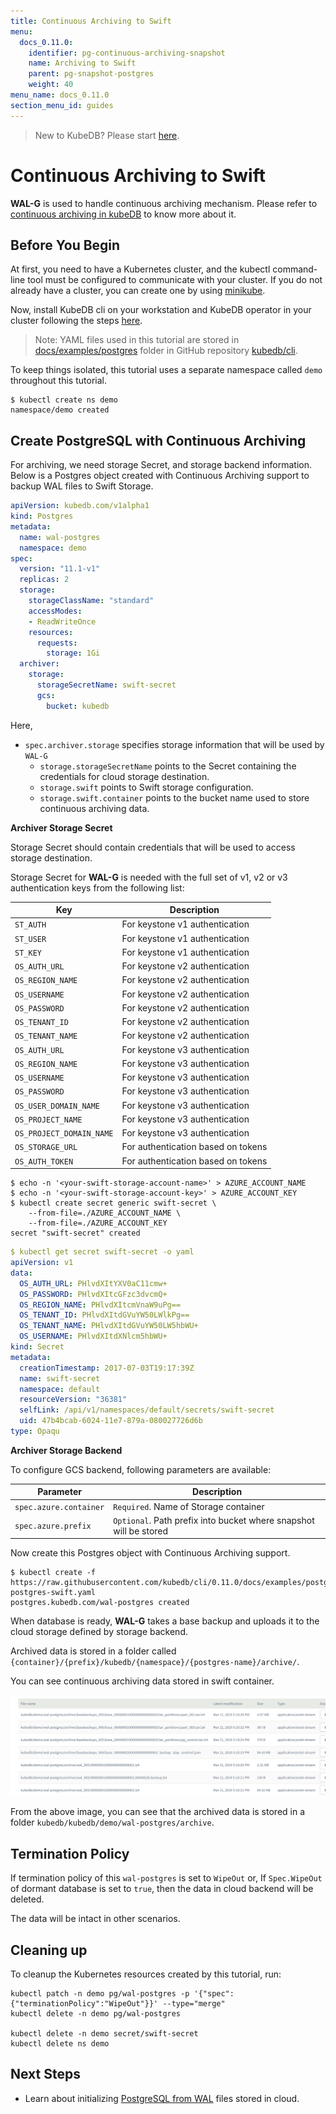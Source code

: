 ```yaml
---
title: Continuous Archiving to Swift
menu:
  docs_0.11.0:
    identifier: pg-continuous-archiving-snapshot
    name: Archiving to Swift
    parent: pg-snapshot-postgres
    weight: 40
menu_name: docs_0.11.0
section_menu_id: guides
---
```


> New to KubeDB? Please start [here](/docs/concepts/README.md).

# Continuous Archiving  to Swift

**WAL-G** is used to handle continuous archiving mechanism. Please refer to [continuous archiving in kubeDB](/docs/guides/postgres/snapshot/continuous_archiving.md) to know more about it.

## Before You Begin

At first, you need to have a Kubernetes cluster, and the kubectl command-line tool must be configured to communicate with your cluster. If you do not already have a cluster, you can create one by using [minikube](https://github.com/kubernetes/minikube).

Now, install KubeDB cli on your workstation and KubeDB operator in your cluster following the steps [here](/docs/setup/install.md).

> Note: YAML files used in this tutorial are stored in [docs/examples/postgres](https://github.com/kubedb/cli/tree/master/docs/examples/postgres) folder in GitHub repository [kubedb/cli](https://github.com/kubedb/cli).

To keep things isolated, this tutorial uses a separate namespace called `demo` throughout this tutorial.

```console
$ kubectl create ns demo
namespace/demo created
```

## Create PostgreSQL with Continuous Archiving

For archiving, we need storage Secret, and storage backend information. Below is a Postgres object created with Continuous Archiving support to backup WAL files to Swift Storage.

```yaml
apiVersion: kubedb.com/v1alpha1
kind: Postgres
metadata:
  name: wal-postgres
  namespace: demo
spec:
  version: "11.1-v1"
  replicas: 2
  storage:
    storageClassName: "standard"
    accessModes:
    - ReadWriteOnce
    resources:
      requests:
        storage: 1Gi
  archiver:
    storage:
      storageSecretName: swift-secret
      gcs:
        bucket: kubedb
```

Here,

- `spec.archiver.storage` specifies storage information that will be used by `WAL-G`
  - `storage.storageSecretName` points to the Secret containing the credentials for cloud storage destination.
  - `storage.swift` points to Swift storage configuration.
  - `storage.swift.container` points to the bucket name used to store continuous archiving data.

**Archiver Storage Secret**

Storage Secret should contain credentials that will be used to access storage destination.

Storage Secret for **WAL-G** is needed with the full set of v1, v2 or v3 authentication keys from the following list:

| Key                      | Description                        |
| ------------------------ | ---------------------------------- |
| `ST_AUTH`                | For keystone v1 authentication     |
| `ST_USER`                | For keystone v1 authentication     |
| `ST_KEY`                 | For keystone v1 authentication     |
| `OS_AUTH_URL`            | For keystone v2 authentication     |
| `OS_REGION_NAME`         | For keystone v2 authentication     |
| `OS_USERNAME`            | For keystone v2 authentication     |
| `OS_PASSWORD`            | For keystone v2 authentication     |
| `OS_TENANT_ID`           | For keystone v2 authentication     |
| `OS_TENANT_NAME`         | For keystone v2 authentication     |
| `OS_AUTH_URL`            | For keystone v3 authentication     |
| `OS_REGION_NAME`         | For keystone v3 authentication     |
| `OS_USERNAME`            | For keystone v3 authentication     |
| `OS_PASSWORD`            | For keystone v3 authentication     |
| `OS_USER_DOMAIN_NAME`    | For keystone v3 authentication     |
| `OS_PROJECT_NAME`        | For keystone v3 authentication     |
| `OS_PROJECT_DOMAIN_NAME` | For keystone v3 authentication     |
| `OS_STORAGE_URL`         | For authentication based on tokens |
| `OS_AUTH_TOKEN`          | For authentication based on tokens |

```console
$ echo -n '<your-swift-storage-account-name>' > AZURE_ACCOUNT_NAME
$ echo -n '<your-swift-storage-account-key>' > AZURE_ACCOUNT_KEY
$ kubectl create secret generic swift-secret \
    --from-file=./AZURE_ACCOUNT_NAME \
    --from-file=./AZURE_ACCOUNT_KEY
secret "swift-secret" created
```

```yaml
$ kubectl get secret swift-secret -o yaml
apiVersion: v1
data:
  OS_AUTH_URL: PHlvdXItYXV0aC11cmw+
  OS_PASSWORD: PHlvdXItcGFzc3dvcmQ+
  OS_REGION_NAME: PHlvdXItcmVnaW9uPg==
  OS_TENANT_ID: PHlvdXItdGVuYW50LWlkPg==
  OS_TENANT_NAME: PHlvdXItdGVuYW50LW5hbWU+
  OS_USERNAME: PHlvdXItdXNlcm5hbWU+
kind: Secret
metadata:
  creationTimestamp: 2017-07-03T19:17:39Z
  name: swift-secret
  namespace: default
  resourceVersion: "36381"
  selfLink: /api/v1/namespaces/default/secrets/swift-secret
  uid: 47b4bcab-6024-11e7-879a-080027726d6b
type: Opaqu
```

**Archiver Storage Backend**

To configure GCS backend, following parameters are available:

| Parameter              | Description                                                  |
| ---------------------- | ------------------------------------------------------------ |
| `spec.azure.container` | `Required`. Name of Storage container                        |
| `spec.azure.prefix`    | `Optional`. Path prefix into bucket where snapshot will be stored |

Now create this Postgres object with Continuous Archiving support.

```console
$ kubectl create -f https://raw.githubusercontent.com/kubedb/cli/0.11.0/docs/examples/postgres/snapshot/wal-postgres-swift.yaml
postgres.kubedb.com/wal-postgres created
```

When database is ready, **WAL-G** takes a base backup and uploads it to the cloud storage defined by storage backend.

Archived data is stored in a folder called `{container}/{prefix}/kubedb/{namespace}/{postgres-name}/archive/`.

You can see continuous archiving data stored in swift container.

<p align="center">
  <kbd>
    <img alt="continuous-archiving"  src="/docs/images/postgres/wal-postgres-swift.png">
  </kbd>
</p>



From the above image, you can see that the archived data is stored in a folder `kubedb/kubedb/demo/wal-postgres/archive`.

## Termination Policy

If termination policy of this `wal-postgres` is set to `WipeOut` or, If `Spec.WipeOut` of dormant database is set to `true`, then the data in cloud backend will be deleted.

The data will be intact in other scenarios.

## Cleaning up

To cleanup the Kubernetes resources created by this tutorial, run:

```console
kubectl patch -n demo pg/wal-postgres -p '{"spec":{"terminationPolicy":"WipeOut"}}' --type="merge"
kubectl delete -n demo pg/wal-postgres

kubectl delete -n demo secret/swift-secret
kubectl delete ns demo
```

## Next Steps

- Learn about initializing [PostgreSQL from WAL](/docs/guides/postgres/initialization/script_source.md) files stored in cloud.

